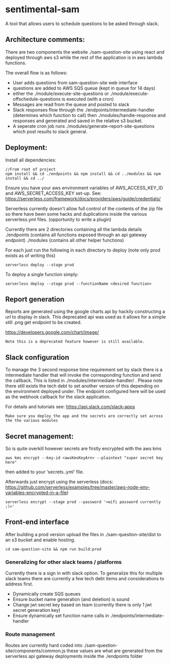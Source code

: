 # sentimental-sam

A tool that allows users to schedule questions to be asked through slack.

## Architecture comments:

There are two components the website ./sam-question-site using react and deployed through aws s3 while the rest of the application is in aws lambda functions.

The overall flow is as follows:
* User adds questions from sam-question-site web interface
* questions are added to AWS SQS queue (kept in queue for 14 days)
* either the ./module/execute-site-questions or ./module/execute-offschedule-questions is executed (with a cron)
* Messages are read from the queue and posted to slack
* Slack responses flow through the ./endpoints/intermediate-handler (determines which function to call) then ./modules/handle-response and responses and generated and saved in the relative s3 bucket.
* A seperate cron job runs ./modules/generate-report-site-questions which post results to slack general.

## Deployment:
Install all dependencies:
```
//From root of project
npm install && cd ./endpoints && npm install && cd ../modules && npm install && cd ../
```

Ensure you have your aws environment variables of AWS_ACCESS_KEY_ID and AWS_SECRET_ACCESS_KEY set-up. See: https://serverless.com/framework/docs/providers/aws/guide/credentials/

Serverless currently doesn't allow full control of the contents of the zip file so there have been some hacks and duplications inside the various serverless.yml files. (opportunity to write a plugin)

Currently there are 2 directories containing all the lambda details
./endpoints (contains all functions exposed through an api gateway endpoint)
./modules (contains all other helper functions)

For each just run the following in each directory to deploy (note only prod exists as of writing this)
```
serverless deploy --stage prod
```

To deploy a single function simply:
```
serverless deploy --stage prod --functionName <desired function>
```

## Report generation
Reports are generated using the google charts api by hackily constructing a url to display in slack. This deprecated api was used as it allows for a simple still .png get endpoint to be created. 

https://developers.google.com/chart/image/

```
Note this is a deprecated feature however is still available.
```


## Slack configuration

To manage the 3 second response time requirement set by slack there is a intermediate handler that will invoke the corresponding function and send the callback. This is listed in ./modules/intermediate-handler/ . Please note there still exists the tech debt to set another version of this depending on the environment deployed under. The endpoint configured here will be used as the webhook callback for the slack application.

For details and tutorials see: https://api.slack.com/slack-apps
```
Make sure you deploy the app and the secrets are correctly set across the the various modules
```

## Secret management:

So is quite overkill however secrets are firstly encrypted with the aws kms 

```
aws kms encrypt --key-id <awsKmsKeyArn> --plaintext "super secret key here"
```

then added to your 'secrets.<environment>.yml' file. 

Afterwards just encrypt using the serverless  (docs: https://github.com/serverless/examples/tree/master/aws-node-env-variables-encrypted-in-a-file)
```
serverless encrypt --stage prod --password '<wifi password currently ;)>'
```

## Front-end interface

After building a prod version upload the files in ./sam-question-site/dist to an s3 bucket and enable hosting.
```
cd sam-question-site && npm run build:prod
```

### Generalizing for other slack teams / platforms

Currently there is a sign in with slack option. To generalize this for multiple slack teams there are currently a few tech debt items and considerations to address first.
* Dynamically create SQS queues
* Ensure bucket name generation (and deletion) is sound
* Change jwt secret key based on team (currently there is only 1 jwt secret generation key)
* Ensure dynamically set function name calls in ./endpoints/intermediate-handler

### Route management

Routes are currently hard coded into ./sam-question-site/components/common.js these values are what are generated from the serverless api gateway deployments inside the ./endpoints folder